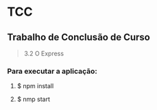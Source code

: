 # TCC
## Trabalho de Conclusão de Curso

>3.2 O Express

### Para executar a aplicação:

1) $ npm install

2) $ nmp start



